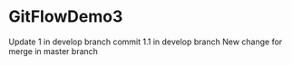 # GitFlowDemo3
Update 1 in develop branch
commit 1.1 in develop branch 
New change for merge in master branch
